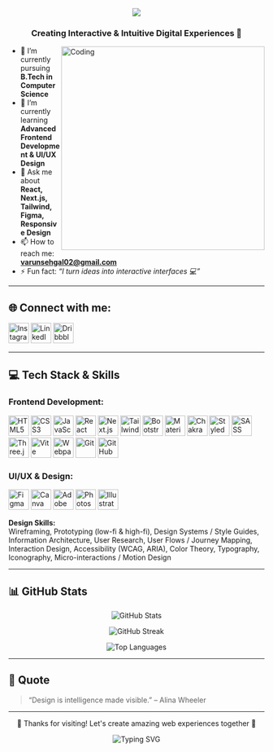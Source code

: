 <p align="center">
  <img src="https://readme-typing-svg.herokuapp.com?font=Fira+Code&size=28&duration=3000&pause=1000&color=00F7FF&center=true&vCenter=true&width=700&lines=Hi+%F0%9F%91%8B%2C+I'm+Varun+Sehgal!;Frontend+Developer+%7C+UI%2FUX+Designer;Let’s+Build+Modern+Web+Apps+%F0%9F%9A%80" />
</p>

<h3 align="center">Creating Interactive & Intuitive Digital Experiences 🚀</h3>

<img align="right" alt="Coding" width="400" src="https://cdn.dribbble.com/users/1162077/screenshots/3848914/media/320984a9ca58b3c73274c9259ecf6de8.gif" />

- 🔭 I’m currently pursuing **B.Tech in Computer Science**
- 🌱 I’m currently learning **Advanced Frontend Development & UI/UX Design**
- 💬 Ask me about **React, Next.js, Tailwind, Figma, Responsive Design**
- 📫 How to reach me: **varunsehgal02@gmail.com**
- ⚡ Fun fact: *“I turn ideas into interactive interfaces 💻”*

---

## 🌐 Connect with me:

<p align="left">
  <a href="https://www.instagram.com/varun_sehgal_2005/" target="_blank"><img title="Instagram" src="https://skillicons.dev/icons?i=instagram" alt="Instagram" height="40"/></a>
  <a href="https://www.linkedin.com/in/varunsehgal02/" target="_blank"><img title="LinkedIn" src="https://skillicons.dev/icons?i=linkedin" alt="LinkedIn" height="40"/></a>
  <a href="https://dribbble.com/varunsehgal02" target="_blank"><img title="Dribbble" src="https://skillicons.dev/icons?i=dribbble" alt="Dribbble" height="40"/></a>
</p>

---

## 💻 Tech Stack & Skills

### Frontend Development:
<p>
  <img title="HTML5" src="https://skillicons.dev/icons?i=html" height="40"/>
  <img title="CSS3" src="https://skillicons.dev/icons?i=css" height="40"/>
  <img title="JavaScript" src="https://skillicons.dev/icons?i=js" height="40"/>
  <img title="React" src="https://skillicons.dev/icons?i=react" height="40"/>
  <img title="Next.js" src="https://skillicons.dev/icons?i=nextjs" height="40"/>
  <img title="Tailwind" src="https://skillicons.dev/icons?i=tailwind" height="40"/>
  <img title="Bootstrap" src="https://skillicons.dev/icons?i=bootstrap" height="40"/>
  <img title="Material UI" src="https://skillicons.dev/icons?i=mui" height="40"/>
  <img title="Chakra UI" src="https://skillicons.dev/icons?i=chakraui" height="40"/>
  <img title="Styled Components" src="https://skillicons.dev/icons?i=styledcomponents" height="40"/>
  <img title="SASS" src="https://skillicons.dev/icons?i=sass" height="40"/>
  <img title="Three.js" src="https://skillicons.dev/icons?i=threejs" height="40"/>
  <img title="Vite" src="https://skillicons.dev/icons?i=vite" height="40"/>
  <img title="Webpack" src="https://skillicons.dev/icons?i=webpack" height="40"/>
  <img title="Git" src="https://skillicons.dev/icons?i=git" height="40"/>
  <img title="GitHub" src="https://skillicons.dev/icons?i=github" height="40"/>
</p>

### UI/UX & Design:
<p>
  <img title="Figma" src="https://skillicons.dev/icons?i=figma" height="40"/>
  <img title="Canva" src="https://skillicons.dev/icons?i=canva" height="40"/>
  <img title="Adobe XD" src="https://skillicons.dev/icons?i=adobexd" height="40"/>
  <img title="Photoshop" src="https://skillicons.dev/icons?i=photoshop" height="40"/>
  <img title="Illustrator" src="https://skillicons.dev/icons?i=illustrator" height="40"/>
</p>


<p align="left">
  <b>Design Skills:</b><br>
  Wireframing, Prototyping (low-fi & high-fi), Design Systems / Style Guides, Information Architecture, User Research, User Flows / Journey Mapping, Interaction Design, Accessibility (WCAG, ARIA), Color Theory, Typography, Iconography, Micro-interactions / Motion Design
</p>

---

## 📊 GitHub Stats

<p align="center">
  <img src="https://github-readme-stats.vercel.app/api?username=varunsehgal02&show_icons=true&theme=tokyonight" alt="GitHub Stats" />
</p>

<p align="center">
  <img src="https://github-readme-streak-stats.herokuapp.com/?user=varunsehgal02&theme=tokyonight" alt="GitHub Streak" />
</p>

<p align="center">
  <img src="https://github-readme-stats.vercel.app/api/top-langs/?username=varunsehgal02&layout=compact&theme=tokyonight" alt="Top Languages" />
</p>

---

## 💬 Quote

> “Design is intelligence made visible.” – Alina Wheeler

---

<p align="center">💖 Thanks for visiting! Let's create amazing web experiences together 🚀</p>
<p align="center">
  <img src="https://readme-typing-svg.herokuapp.com?font=Fira+Code&size=24&pause=1000&color=00F7FF&center=true&vCenter=true&width=435&lines=Happy+Coding!;Keep+Building+Modern+UI!;Follow+for+more+%F0%9F%91%80" alt="Typing SVG" />
</p>
